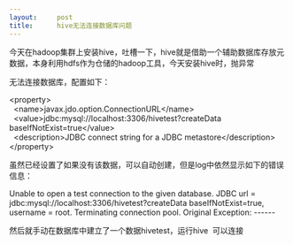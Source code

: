 ```yaml
---
layout:     post
title:      hive无法连接数据库问题
---
```

<div id="article_content" class="article_content clearfix csdn-tracking-statistics" data-pid="blog" data-mod="popu_307" data-dsm="post">
								            <link rel="stylesheet" href="https://csdnimg.cn/release/phoenix/template/css/ck_htmledit_views-f76675cdea.css">
						<div class="htmledit_views" id="content_views">
                
<p>今天在hadoop集群上安装hive，吐槽一下，hive就是借助一个辅助数据库存放元数据，本身利用hdfs作为仓储的hadoop工具，今天安装hive时，抛异常</p>
<p>无法连接数据库，配置如下：</p>
<p>&lt;property&gt;<br>
  &lt;name&gt;javax.jdo.option.ConnectionURL&lt;/name&gt;<br>
  &lt;value&gt;jdbc:mysql://localhost:3306/hivetest?createData baseIfNotExist=true&lt;/value&gt;<br>
  &lt;description&gt;JDBC connect string for a JDBC metastore&lt;/description&gt;<br>
&lt;/property&gt;</p>
<p>虽然已经设置了如果没有该数据，可以自动创建，但是log中依然显示如下的错误信息：</p>
<p>Unable to open a test connection to the given database. JDBC url = jdbc:mysql://localhost:3306/hivetest?createData baseIfNotExist=true, username = root. Terminating connection pool. Original Exception: ------<br></p>
<p>然后就手动在数据库中建立了一个数据hivetest，运行hive  可以连接  </p>
            </div>
                </div>